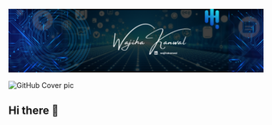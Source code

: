 ![Alt text](cover_pic.png)

![GitHub Cover pic](https://github.com/user-attachments/assets/321b4b6f-2eb0-4282-b664-cdcca1765868)


## Hi there 👋

<!--
**wajihakanwal/wajihakanwal** is a ✨ _special_ ✨ repository because its `README.md` (this file) appears on your GitHub profile.

Here are some ideas to get you started:

- 🔭 I’m currently working on ...
- 🌱 I’m currently learning ...
- 👯 I’m looking to collaborate on ...
- 🤔 I’m looking for help with ...
- 💬 Ask me about ...
- 📫 How to reach me: ...
- 😄 Pronouns: ...
- ⚡ Fun fact: ...
-->
